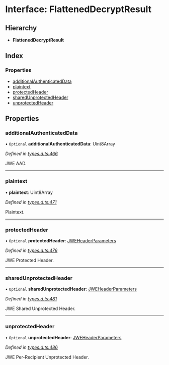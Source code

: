 # Interface: FlattenedDecryptResult

## Hierarchy

* **FlattenedDecryptResult**

## Index

### Properties

* [additionalAuthenticatedData](_types_d_.flatteneddecryptresult.md#additionalauthenticateddata)
* [plaintext](_types_d_.flatteneddecryptresult.md#plaintext)
* [protectedHeader](_types_d_.flatteneddecryptresult.md#protectedheader)
* [sharedUnprotectedHeader](_types_d_.flatteneddecryptresult.md#sharedunprotectedheader)
* [unprotectedHeader](_types_d_.flatteneddecryptresult.md#unprotectedheader)

## Properties

### additionalAuthenticatedData

• `Optional` **additionalAuthenticatedData**: Uint8Array

*Defined in [types.d.ts:466](https://github.com/panva/jose/blob/v3.x/src/types.d.ts#L466)*

JWE AAD.

___

### plaintext

•  **plaintext**: Uint8Array

*Defined in [types.d.ts:471](https://github.com/panva/jose/blob/v3.x/src/types.d.ts#L471)*

Plaintext.

___

### protectedHeader

• `Optional` **protectedHeader**: [JWEHeaderParameters](_types_d_.jweheaderparameters.md)

*Defined in [types.d.ts:476](https://github.com/panva/jose/blob/v3.x/src/types.d.ts#L476)*

JWE Protected Header.

___

### sharedUnprotectedHeader

• `Optional` **sharedUnprotectedHeader**: [JWEHeaderParameters](_types_d_.jweheaderparameters.md)

*Defined in [types.d.ts:481](https://github.com/panva/jose/blob/v3.x/src/types.d.ts#L481)*

JWE Shared Unprotected Header.

___

### unprotectedHeader

• `Optional` **unprotectedHeader**: [JWEHeaderParameters](_types_d_.jweheaderparameters.md)

*Defined in [types.d.ts:486](https://github.com/panva/jose/blob/v3.x/src/types.d.ts#L486)*

JWE Per-Recipient Unprotected Header.
